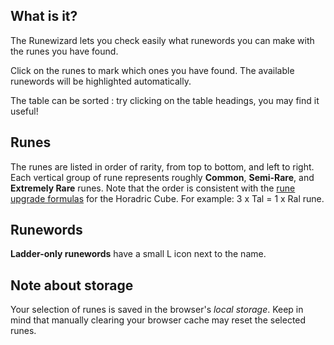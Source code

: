 ## What is it?

The Runewizard lets you check easily what runewords you can make with the runes you have found.

Click on the runes to mark which ones you have found. The available runewords will be highlighted automatically.

The table can be sorted : try clicking on the table headings, you may find it useful!

## Runes

The runes are listed in order of rarity, from top to bottom, and left to right. Each vertical group of rune represents roughly **Common**, **Semi-Rare**, and **Extremely Rare** runes. Note that the order is consistent with the [rune upgrade formulas](http://classic.battle.net/diablo2exp/items/cube.shtml) for the Horadric Cube. For example: 3 x Tal = 1 x Ral rune.

## Runewords

**Ladder-only runewords** have a small <span class="rw-Md-ladder">L</span> icon next to the name.

## Note about storage

Your selection of runes is saved in the browser's _local storage_. Keep in mind that manually clearing your browser cache may reset the selected runes.
